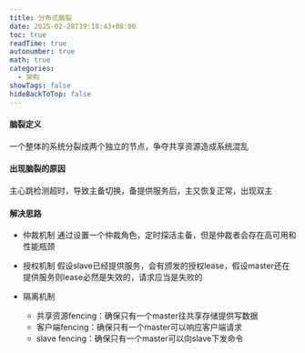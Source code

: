 ```yaml
---
title: 分布式脑裂
date: 2025-02-28T19:18:43+08:00
toc: true
readTime: true
autonumber: true
math: true
categories:
  - 架构
showTags: false
hideBackToTop: false
---
```

#### 脑裂定义
一个整体的系统分裂成两个独立的节点，争夺共享资源造成系统混乱

#### 出现脑裂的原因
主心跳检测超时，导致主备切换，备提供服务后，主又恢复正常，出现双主

#### 解决思路
- 仲裁机制
通过设置一个仲裁角色，定时探活主备，但是仲裁者会存在高可用和性能瓶颈

-  授权机制
假设slave已经提供服务，会有颁发的授权lease，假设master还在提供服务则lease必然是失效的，请求应当是失败的

- 隔离机制
	- 共享资源fencing：确保只有一个master往共享存储提供写数据
	- 客户端fencing：确保只有一个master可以响应客户端请求
	- slave fencing：确保只有一个master可以向slave下发命令